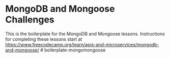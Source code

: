 # MongoDB and Mongoose Challenges

This is the boilerplate for the MongoDB and Mongoose lessons. Instructions for completing these lessons start at https://www.freecodecamp.org/learn/apis-and-microservices/mongodb-and-mongoose/
#   b o i l e r p l a t e - m o n g o m o n g o o s e  
 